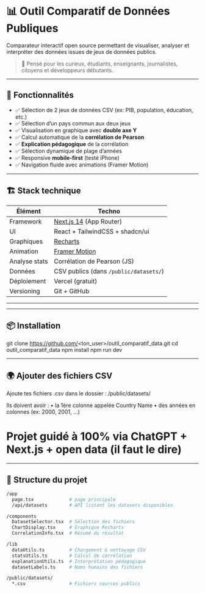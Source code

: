 # 📊 Outil Comparatif de Données Publiques

Comparateur interactif open source permettant de visualiser, analyser et interpréter des données issues de jeux de données publics.

> 🧠 Pensé pour les curieux, étudiants, enseignants, journalistes, citoyens et développeurs débutants.

---

## 🚀 Fonctionnalités

- ✅ Sélection de 2 jeux de données CSV (ex: PIB, population, éducation, etc.)
- ✅ Sélection d’un pays commun aux deux jeux
- ✅ Visualisation en graphique avec **double axe Y**
- ✅ Calcul automatique de la **corrélation de Pearson**
- ✅ **Explication pédagogique** de la corrélation
- ✅ Sélection dynamique de plage d’années
- ✅ Responsive **mobile-first** (testé iPhone)
- ✅ Navigation fluide avec animations (Framer Motion)


---

## 🏗️ Stack technique

| Élément | Techno |
|--------|--------|
| Framework | [Next.js 14](https://nextjs.org/) (App Router) |
| UI | React + TailwindCSS + shadcn/ui |
| Graphiques | [Recharts](https://recharts.org/) |
| Animation | [Framer Motion](https://www.framer.com/motion/) |
| Analyse stats | Corrélation de Pearson (JS) |
| Données | CSV publics (dans `/public/datasets/`) |
| Déploiement | Vercel (gratuit) |
| Versioning | Git + GitHub |

---

---

## 📦 Installation
git clone https://github.com/<ton_user>/outil_comparatif_data.git
cd outil_comparatif_data
npm install
npm run dev

---

## 🌍 Ajouter des fichiers CSV
Ajoute tes fichiers .csv dans le dossier : /public/datasets/

Ils doivent avoir :
    •	la 1ère colonne appelée Country Name
	•	des années en colonnes (ex: 2000, 2001, …)

# Projet guidé à 100% via ChatGPT + Next.js + open data (il faut le dire)

---
## 📁 Structure du projet

```bash
/app
  page.tsx             # page principale
  /api/datasets        # API listant les datasets disponibles

/components
  DatasetSelector.tsx  # Sélection des fichiers
  ChartDisplay.tsx     # Graphique Recharts
  CorrelationInfo.tsx  # Résumé du résultat

/lib
  dataUtils.ts         # Chargement & nettoyage CSV
  statsUtils.ts        # Calcul de corrélation
  explanationUtils.ts  # Interprétation pédagogique
  datasetLabels.ts     # Noms humains des fichiers

/public/datasets/
  *.csv                # Fichiers sources publics

